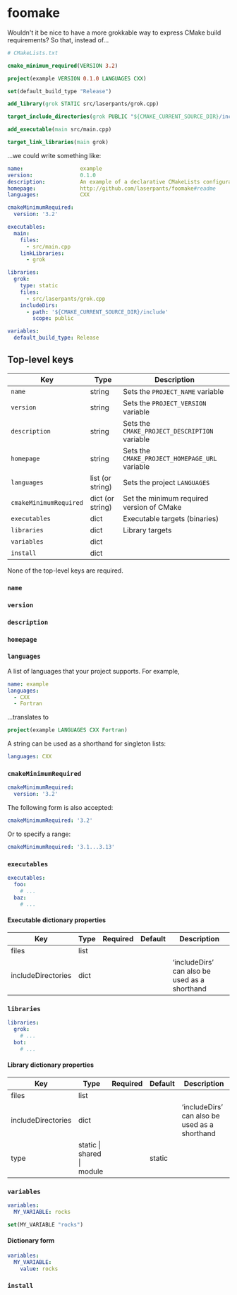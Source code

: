 # foomake

Wouldn't it be nice to have a more grokkable way to express CMake build requirements? So that, instead of&hellip;

```cmake
# CMakeLists.txt

cmake_minimum_required(VERSION 3.2)

project(example VERSION 0.1.0 LANGUAGES CXX)

set(default_build_type "Release")

add_library(grok STATIC src/laserpants/grok.cpp)

target_include_directories(grok PUBLIC "${CMAKE_CURRENT_SOURCE_DIR}/include")

add_executable(main src/main.cpp)

target_link_libraries(main grok)
```

&hellip;we could write something like:

```yaml
name:                  example
version:               0.1.0
description:           An example of a declarative CMakeLists configuration
homepage:              http://github.com/laserpants/foomake#readme
languages:             CXX

cmakeMinimumRequired:
  version: '3.2'

executables:
  main:
    files:
      - src/main.cpp
    linkLibraries:
      - grok

libraries:
  grok:
    type: static
    files:
      - src/laserpants/grok.cpp
    includeDirs:
      - path: '${CMAKE_CURRENT_SOURCE_DIR}/include'
        scope: public

variables:
  default_build_type: Release
```

<!--
Or, for those who prefer JSON:

```json
{
    "name": "example",
    "version": "0.1.0",
    "description": "An example of a declarative CMakeLists configuration",
    "homepage": "http://github.com/laserpants/foomake#readme",
    "languages": ["CXX"],
    "cmakeMinimumRequired": "3.2",
    "executables": {
        "main": {
            "files": [
                "src/main.cpp"
            ],
            "linkLibraries": [ "grok" ]
        }
    },
    "libraries": {
        "grok": {
            "type": "static",
            "files": [
                "src/laserpants/grok.cpp"
            ],
            "includeDirs": [{
                "path": "${CMAKE_CURRENT_SOURCE_DIR}/include",
                "scope": "public"
            }]
        }
    },
    "variables": {
        "default_build_type": "Release"
    }
}
```
-->

## Top-level keys

| Key                    | Type                     | Description                                    |
|------------------------|--------------------------|------------------------------------------------|
| `name`                 | string                   | Sets the `PROJECT_NAME` variable               |
| `version`              | string                   | Sets the `PROJECT_VERSION` variable            |
| `description`          | string                   | Sets the `CMAKE_PROJECT_DESCRIPTION` variable  |
| `homepage`             | string                   | Sets the `CMAKE_PROJECT_HOMEPAGE_URL` variable |
| `languages`            | list (or string)         | Sets the project `LANGUAGES`                   |
| `cmakeMinimumRequired` | dict (or string)         | Set the minimum required version of CMake      |
| `executables`          | dict                     | Executable targets (binaries)                  |
| `libraries`            | dict                     | Library targets                                |
| `variables`            | dict                     |                                                |
| `install`              | dict                     |                                                |

None of the top-level keys are required.

### `name`

### `version`

### `description`

### `homepage`

### `languages`

A list of languages that your project supports. For example,

```yaml
name: example
languages:
  - CXX
  - Fortran
```

&hellip;translates to

```cmake
project(example LANGUAGES CXX Fortran)
```

A string can be used as a shorthand for singleton lists:

```yaml
languages: CXX
```

### `cmakeMinimumRequired`

```yaml
cmakeMinimumRequired:
  version: '3.2'
```

The following form is also accepted:

```yaml
cmakeMinimumRequired: '3.2'
```

Or to specify a range:

```yaml
cmakeMinimumRequired: '3.1...3.13'
```

### `executables`

```yaml
executables:
  foo:
    # ...
  baz:
    # ...
```

#### Executable dictionary properties

| Key                  | Type                     | Required | Default | Description                                   |
|----------------------|--------------------------|:--------:|---------|-----------------------------------------------|
| files                | list                     |          |         |                                               |
| includeDirectories   | dict                     |          |         | ‘includeDirs’ can also be used as a shorthand |

### `libraries`

```yaml
libraries:
  grok:
    # ...
  bot:
    # ...
```

#### Library dictionary properties

| Key                  | Type                               | Required | Default | Description                                   |
|----------------------|------------------------------------|:--------:|---------|-----------------------------------------------|
| files                | list                               |          |         |                                               |
| includeDirectories   | dict                               |          |         | ‘includeDirs’ can also be used as a shorthand |
| type                 | static &vert; shared &vert; module |          | static  |                                               |

### `variables`

```yaml
variables:
  MY_VARIABLE: rocks
```

```cmake
set(MY_VARIABLE "rocks")
```

#### Dictionary form

```yaml
variables:
  MY_VARIABLE:
    value: rocks
```

### `install`

